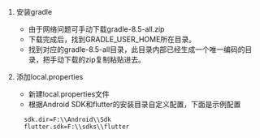 1. 安装gradle

   - 由于网络问题可手动下载gradle-8.5-all.zip
   - 下载完成后，找到GRADLE_USER_HOME所在目录。
   - 找到对应的gradle-8.5-all目录，此目录内部已经生成一个唯一编码的目录，把手动下载的zip复制粘贴进去。
    
2. 添加local.properties
   
   - 新建local.properties文件
   - 根据Android SDK和flutter的安装目录自定义配置，下面是示例配置
   ```
     sdk.dir=F:\\Android\\Sdk 
     flutter.sdk=F:\\sdks\\flutter
   ```